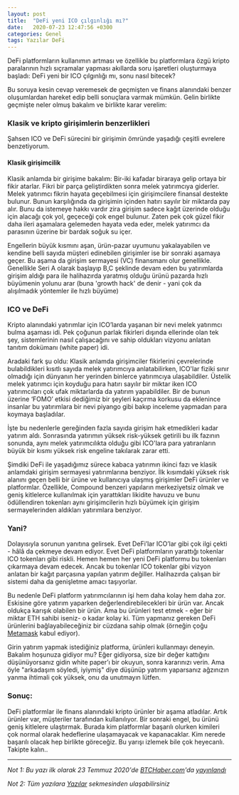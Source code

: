 ```yaml
---
layout: post
title:  "DeFi yeni ICO çılgınlığı mı?"
date:   2020-07-23 12:47:56 +0300
categories: Genel
tags: Yazılar DeFi
---
```


DeFi platformların kullanımın artması ve özellikle bu platformlara özgü kripto paralarının hızlı sıçramalar yapması akıllarda soru işaretleri oluşturmaya başladı: DeFi yeni bir ICO çılgınlığı mı, sonu nasıl bitecek?

Bu soruya kesin cevap veremesek de geçmişten ve finans alanındaki benzer oluşumlardan hareket edip belli sonuçlara varmak mümkün. Gelin birlikte geçmişte neler olmuş bakalım ve birlikte karar verelim: 

### Klasik ve kripto girişimlerin benzerlikleri

Şahsen ICO ve DeFi sürecini bir girişimin ömründe yaşadığı çeşitli evrelere benzetiyorum. 


#### Klasik girişimcilik

Klasik anlamda bir girişime bakalım: Bir-iki kafadar biraraya gelip ortaya bir fikir atarlar. Fikri bir parça geliştirdikten sonra melek yatırımcıya giderler. Melek yatırımcı fikrin hayata geçebilmesi için girişimcilere finansal destekte bulunur. Bunun karşılığında da girişimin içinden hatırı sayılır bir miktarda pay alır. Bunu da istemeye hakkı vardır zira girişim sadece kağıt üzerinde olduğu için alacağı çok yol, geçeceği çok engel bulunur. Zaten pek çok güzel fikir daha ileri aşamalara gelemeden hayata veda eder, melek yatırımcı da parasının üzerine bir bardak soğuk su içer. 

Engellerin büyük kısmını aşan, ürün-pazar uyumunu yakalayabilen ve kendine belli sayıda müşteri edinebilen girişimler ise bir sonraki aşamaya geçer. Bu aşama da girişim sermayesi (VC) finansmanı olur genellikle. Genellikle Seri A olarak başlayıp B,C şeklinde devam eden bu yatırımlarda girişim aldığı para ile halihazırda yaratmış olduğu ürünü pazarda hızlı büyümenin yolunu arar (buna 'growth hack' de denir - yani çok da alışılmadık yöntemler ile hızlı büyüme)

### ICO ve DeFi
Kripto alanındaki yatırımlar için ICO’larda yaşanan bir nevi melek yatırımcı bulma aşaması idi. Pek çoğunun parlak fikirleri dışında ellerinde olan tek şey, sistemlerinin nasıl çalışacağını ve sahip oldukları vizyonu anlatan tanıtım dokümanı (white paper) idi. 

Aradaki fark şu oldu: Klasik anlamda girişimciler fikirlerini çevrelerinde bulabildikleri kısıtlı sayıda melek yatırımcıya anlatabilirken, ICO'lar fiziki sınır olmadığı için dünyanın her yerinden binlerce yatırımcıya ulaşabildiler. Üstelik melek yatırımcı için koyduğu para hatırı sayılır bir miktar iken ICO yatırımcıları çok ufak miktarlarda da yatırım yapabildiler. Bir de bunun üzerine ‘FOMO’ etkisi dediğimiz bir şeyleri kaçırma korkusu da eklenince insanlar bu yatırımlara bir nevi piyango gibi bakıp inceleme yapmadan para koymaya başladılar.

İşte bu nedenlerle gereğinden fazla sayıda girişim hak etmedikleri kadar yatırım aldı. Sonrasında yatırımın yüksek risk-yüksek getirili bu ilk fazının sonunda, aynı melek yatırımcılıkta olduğu gibi ICO'lara para yatıranların büyük bir kısmı yüksek risk engeline takılarak zarar etti. 

Şimdiki DeFi ile yaşadığımız sürece kabaca yatırımın ikinci fazı ve klasik anlamdaki girişim sermayesi yatırımlarına benziyor. İlk kısımdaki yüksek risk alanını geçen belli bir ürüne ve kullanıcıya ulaşmış girişimler DeFi ürünler ve platformlar. Özellikle, Compound benzeri yapıların merkeziyetsiz olmak ve geniş kitlelerce kullanılmak için yarattıkları likidite havuzu ve bunu ödüllendiren tokenları aynı girişimcilerin hızlı büyümek için girişim sermayelerinden aldıkları yatırımlara benziyor. 

### Yani?

Dolayısıyla sorunun yanıtına gelirsek. Evet DeFi’lar ICO’lar gibi çok ilgi çekti - hâlâ da çekmeye devam ediyor. Evet DeFi platformların yarattığı tokenlar ICO tokenları gibi riskli. Hemen hemen her yeni DeFi platformu bu tokenları çıkarmaya devam edecek. Ancak bu tokenlar ICO tokenlar gibi vizyon anlatan bir kağıt parçasına yapılan yatırım değiller. Halihazırda çalışan bir sistemi daha da genişletme amacı taşıyorlar. 

Bu nedenle DeFi platform yatırımcılarının işi hem daha kolay hem daha zor. Eskisine göre yatırım yaparken değerlendirebilecekleri bir ürün var. Ancak oldukça karışık olabilen bir ürün. Ama bu ürünleri test etmek - eğer bir miktar ETH sahibi iseniz- o kadar kolay ki. Tüm yapmanız gereken DeFi ürünlerini bağlayabileceğiniz bir cüzdana sahip olmak (örneğin çoğu [Metamask](https://metamask.io/) kabul ediyor). 

Girin yatırım yapmak istediğiniz platforma, ürünleri kullanmayı deneyin. Bakalım hoşunuza gidiyor mu? Eğer gidiyorsa, size bir değer kattığını düşünüyorsanız gidin white paper’ı bir okuyun, sonra kararınızı verin. Ama öyle "arkadaşım söyledi, iyiymiş" diye düşünüp yatırım yaparsanız ağzınızın yanma ihtimali çok yüksek, onu da unutmayın lütfen. 

### Sonuç: 
DeFi platformlar ile finans alanındaki kripto ürünler bir aşama atladılar. Artık ürünler var, müşteriler tarafından kullanılıyor. Bir sonraki engel, bu ürünü geniş kitlelere ulaştırmak. Burada kim platformlar başarılı olurken kimileri çok normal olarak hedeflerine ulaşamayacak ve kapanacaklar. Kim nerede başarılı olacak hep birlikte göreceğiz. Bu yarışı izlemek bile çok heyecanlı. Takipte kalın.. 



---

*Not 1: Bu yazı ilk olarak 23 Temmuz 2020'de [BTCHaber.com](https://www.btchaber.com/)'da [yayınlandı](https://www.btchaber.com/defi-yeni-ico-cilginligi-mi/)*

*Not 2: Tüm yazılara [Yazılar](/articles/) sekmesinden ulaşabilirsiniz*

